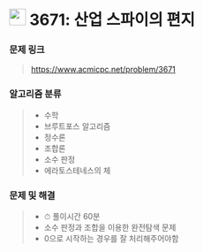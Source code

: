 # <img src="https://d2gd6pc034wcta.cloudfront.net/tier/12.svg" width="30">  3671: 산업 스파이의 편지

### 문제 링크

> https://www.acmicpc.net/problem/3671



### 알고리즘 분류

>- 수학
>- 브루트포스 알고리즘
>- 정수론
>- 조합론
>- 소수 판정
>- 에라토스테네스의 체



### 문제 및 해결

>- ⏱ 풀이시간 60분
>- 소수 판정과 조합을 이용한 완전탐색 문제
>- 0으로 시작하는 경우를 잘 처리해주어야함
